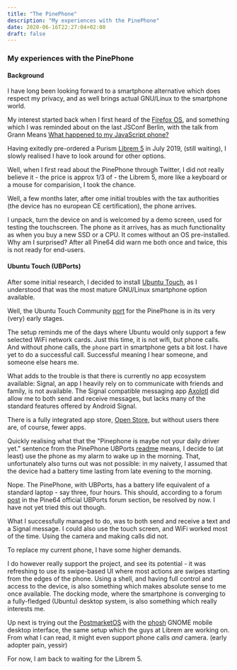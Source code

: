```yaml
---
title: "The PinePhone"
description: "My experiences with the PinePhone"
date: 2020-06-16T22:27:04+02:00
draft: false
---
```


### My experiences with the PinePhone

#### Background

I have long been looking forward to a smartphone alternative which does respect my privacy, and as well brings actual
GNU/Linux to the smartphone world.

My interest started back when I first heard of the
[Firefox OS](https://en.wikipedia.org/wiki/Firefox_OS), and something which I was reminded about on the last JSConf
Berlin, with the talk from Grann Means
[What happened to my JavaScript phone?](https://2019.jsconf.eu/garann-means/what-happened-to-my-javascript-phone.html)

Having exitedly pre-ordered a Purism [Librem 5](https://puri.sm/products/librem-5/) in July 2019, (still waiting),
I slowly realised I have to look around for other options.

Well, when I first read about the PinePhone through Twitter, I did not really believe it - the price is approx 1/3 of -
the Librem 5, more like a keyboard or a mouse for comparision, I took the chance.

Well, a few months later, after ome initial troubles with the tax authorities (the device has no european CE
certification), the phone arrives.

I unpack, turn the device on and is welcomed by a demo screen, used for testing the touchscreen. The phone as it
arrives, has as much functionality as when you buy a new SSD or a CPU. It comes without an OS pre-installed.
Why am I surprised? After all Pine64 did warn me both once and twice, this is not ready for end-users.

#### Ubuntu Touch (UBPorts)

After some initial research, I decided to install [Ubuntu Touch](https://ubuntu-touch.io/), as I understood that was the
most mature GNU/Linux smartphone option available.

Well, the Ubuntu Touch Community [port](https://gitlab.com/ubports/community-ports/pinephone/) for the PinePhone is in
its very (very) early stages.

The setup reminds me of the days where Ubuntu would only support a few selected WiFi network cards.
Just this time, it is not wifi, but phone calls. And without phone calls, the `phone` part in smartphone gets a bit lost.
I have yet to do a successful call. Successful meaning I hear someone, and someone else hears me.

What adds to the trouble is that there is currently no app ecosystem available:
Signal, an app I heavily rely on to communicate with friends and family, is not available. The Signal compatible
messaging app [Axolotl](https://open-store.io/app/textsecure.nanuc) did allow me to both send and receive messages,
but lacks many of the standard features offered by Android Signal.

There is a fully integrated app store, [Open Store](https://open-store.io/), but without users there are, of course,
fewer apps.

Quickly realising what that the "Pinephone is maybe not your daily driver yet." sentence from the PinePhone UBPorts
[readme](https://gitlab.com/ubports/community-ports/pinephone/#what-works-what-doesnt) means, I decide to (at least)
use the phone as my alarm to wake up in the morning. That, unfortunately also turns out was not possible: in my naivety,
I assumed that the device had a battery time lasting from late evening to the morning.

Nope. The PinePhone, with UBPorts, has a battery life equivalent of a standard laptop - say three, four hours.
This should, according to a forum [post](https://forum.pine64.org/showthread.php?tid=9957) in the Pine64 official
UBPorts forum section, be resolved by now. I have not yet tried this out though.

What I successfully managed to do, was to both send and receive a text and a Signal message. I could also use the touch
screen, and WiFi worked most of the time. Using the camera and making calls did not.

To replace my current phone, I have some higher demands.

I do however really support the project, and see its potential - it was refreshing to use its swipe-based UI where most
actions are swipes starting from the edges of the phone. Using a shell, and having full control and access to the device,
is also something which makes absolute sense to me once available. The docking mode, where the smartphone is converging
to a fully-fledged (Ubuntu) desktop system, is also something which really interests me.

Up next is trying out the [PostmarketOS](https://wiki.postmarketos.org/wiki/PINE64_PinePhone_(pine64-pinephone))
with the [phosh](https://github.com/agx/phosh) GNOME mobile desktop interface, the same setup which the guys at
Librem are working on. From what I can read, it might even support phone calls _and_ camera. (early adopter pain, yessir)

For now, I am back to waiting for the Librem 5.
